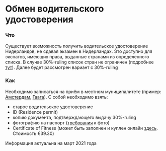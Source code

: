 # Обмен водительского удостоверения

### Что
Существует возможность получить водительское удостоверение Нидерландов, не сдавая экзамен в Нидерландах. Это доступно для экспатов, имеющих права, выданные странами из определенного списка. В случае 30%-ruling список стран не ограничен (подробнее [тут](https://www.rdw.nl/over-rdw/information-in-english/private/driving-licence/can-i-exchange-a-foreign-driving-licence)).
Далее будет рассмотрен вариант с 30%-ruling

### Как
Необходимо записаться на приём в местном муниципалитете (пример: [Амстердам](https://www.amsterdam.nl/en/contact-information/appointment/), [Гаага](https://www.denhaag.nl/en/driving-licence/exchange-a-foreign-driving-licence.htm)). С собой необходимо взять:
* старое водительское удостоверение
* ID (Residence permit)
* копию документа, подтверждающего выдачу 30%-ruling
* фотографию на паспорт ([требования](https://www.government.nl/topics/identification-documents/requirements-for-photos) к фото)
* Certificate of Fitness (может быть заполнен и куплен онлайн [здесь](https://www.cbr.nl/nl/rijbewijs-houden/nl/gezondheidsverklaring.htm). Стоимость €39.30)

Информация актуальна на март 2021 года